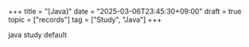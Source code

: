 +++
title = "[Java]"
date = "2025-03-06T23:45:30+09:00"
draft = true
topic = ["records"]
tag = ["Study", "Java"]
+++

java study default